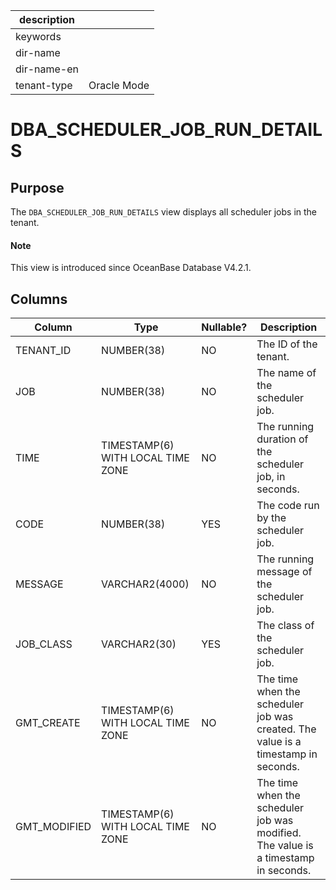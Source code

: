 |description||
|---|---|
|keywords||
|dir-name||
|dir-name-en||
|tenant-type|Oracle Mode|

# DBA_SCHEDULER_JOB_RUN_DETAILS

## Purpose

The `DBA_SCHEDULER_JOB_RUN_DETAILS` view displays all scheduler jobs in the tenant.

<main id="notice" type='explain'>
  <h4>Note</h4>
  <p>This view is introduced since OceanBase Database V4.2.1. </p>
</main>

## Columns

| **Column** | **Type** | **Nullable?** | **Description** |
| --- | --- | --- | --- |
| TENANT_ID | NUMBER(38) | NO | The ID of the tenant. |
| JOB | NUMBER(38) | NO | The name of the scheduler job. |
| TIME | TIMESTAMP(6) WITH LOCAL TIME ZONE | NO | The running duration of the scheduler job, in seconds. |
| CODE | NUMBER(38) | YES | The code run by the scheduler job. |
| MESSAGE | VARCHAR2(4000) | NO | The running message of the scheduler job. |
| JOB_CLASS | VARCHAR2(30) | YES | The class of the scheduler job. |
| GMT_CREATE | TIMESTAMP(6) WITH LOCAL TIME ZONE | NO | The time when the scheduler job was created. The value is a timestamp in seconds. |
| GMT_MODIFIED | TIMESTAMP(6) WITH LOCAL TIME ZONE | NO | The time when the scheduler job was modified. The value is a timestamp in seconds. |
